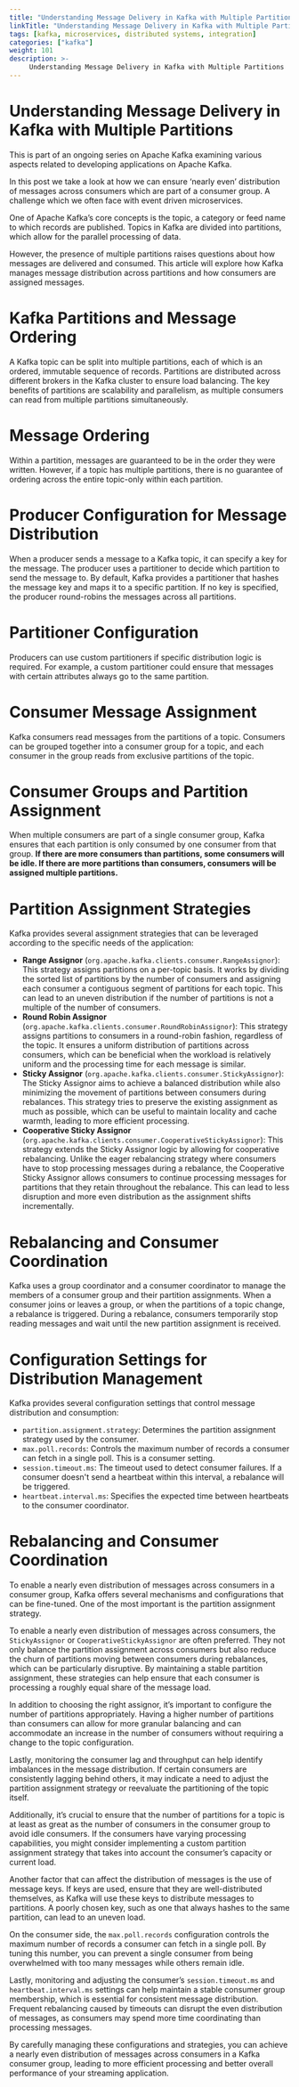 ```yaml
---
title: "Understanding Message Delivery in Kafka with Multiple Partitions"
linkTitle: "Understanding Message Delivery in Kafka with Multiple Partitions"
tags: [kafka, microservices, distributed systems, integration] 
categories: ["kafka"]
weight: 101
description: >-
     Understanding Message Delivery in Kafka with Multiple Partitions
---
```


# Understanding Message Delivery in Kafka with Multiple Partitions

This is part of an ongoing series on Apache Kafka examining various aspects related to developing applications on Apache Kafka.

In this post we take a look at how we can ensure ‘nearly even’ distribution of messages across consumers which are part of a consumer group. A challenge which we often face with event driven microservices.

One of Apache Kafka’s core concepts is the topic, a category or feed name to which records are published. Topics in Kafka are divided into partitions, which allow for the parallel processing of data.

However, the presence of multiple partitions raises questions about how messages are delivered and consumed. This article will explore how Kafka manages message distribution across partitions and how consumers are assigned messages.

# Kafka Partitions and Message Ordering

A Kafka topic can be split into multiple partitions, each of which is an ordered, immutable sequence of records. Partitions are distributed across different brokers in the Kafka cluster to ensure load balancing. The key benefits of partitions are scalability and parallelism, as multiple consumers can read from multiple partitions simultaneously.

# Message Ordering

Within a partition, messages are guaranteed to be in the order they were written. However, if a topic has multiple partitions, there is no guarantee of ordering across the entire topic-only within each partition.

# Producer Configuration for Message Distribution

When a producer sends a message to a Kafka topic, it can specify a key for the message. The producer uses a partitioner to decide which partition to send the message to. By default, Kafka provides a partitioner that hashes the message key and maps it to a specific partition. If no key is specified, the producer round-robins the messages across all partitions.

# Partitioner Configuration

Producers can use custom partitioners if specific distribution logic is required. For example, a custom partitioner could ensure that messages with certain attributes always go to the same partition.

# Consumer Message Assignment

Kafka consumers read messages from the partitions of a topic. Consumers can be grouped together into a consumer group for a topic, and each consumer in the group reads from exclusive partitions of the topic.

# Consumer Groups and Partition Assignment

When multiple consumers are part of a single consumer group, Kafka ensures that each partition is only consumed by one consumer from that group. **If there are more consumers than partitions, some consumers will be idle. If there are more partitions than consumers, consumers will be assigned multiple partitions.**

# Partition Assignment Strategies

Kafka provides several assignment strategies that can be leveraged according to the specific needs of the application:

- **Range Assignor** (`org.apache.kafka.clients.consumer.RangeAssignor`): This strategy assigns partitions on a per-topic basis. It works by dividing the sorted list of partitions by the number of consumers and assigning each consumer a contiguous segment of partitions for each topic. This can lead to an uneven distribution if the number of partitions is not a multiple of the number of consumers.
- **Round Robin Assignor** (`org.apache.kafka.clients.consumer.RoundRobinAssignor`): This strategy assigns partitions to consumers in a round-robin fashion, regardless of the topic. It ensures a uniform distribution of partitions across consumers, which can be beneficial when the workload is relatively uniform and the processing time for each message is similar.
- **Sticky Assignor** (`org.apache.kafka.clients.consumer.StickyAssignor`): The Sticky Assignor aims to achieve a balanced distribution while also minimizing the movement of partitions between consumers during rebalances. This strategy tries to preserve the existing assignment as much as possible, which can be useful to maintain locality and cache warmth, leading to more efficient processing.
- **Cooperative Sticky Assignor** (`org.apache.kafka.clients.consumer.CooperativeStickyAssignor`): This strategy extends the Sticky Assignor logic by allowing for cooperative rebalancing. Unlike the eager rebalancing strategy where consumers have to stop processing messages during a rebalance, the Cooperative Sticky Assignor allows consumers to continue processing messages for partitions that they retain throughout the rebalance. This can lead to less disruption and more even distribution as the assignment shifts incrementally.

# Rebalancing and Consumer Coordination

Kafka uses a group coordinator and a consumer coordinator to manage the members of a consumer group and their partition assignments. When a consumer joins or leaves a group, or when the partitions of a topic change, a rebalance is triggered. During a rebalance, consumers temporarily stop reading messages and wait until the new partition assignment is received.

# Configuration Settings for Distribution Management

Kafka provides several configuration settings that control message distribution and consumption:

- `partition.assignment.strategy`: Determines the partition assignment strategy used by the consumer.
- `max.poll.records`: Controls the maximum number of records a consumer can fetch in a single poll. This is a consumer setting.
- `session.timeout.ms`: The timeout used to detect consumer failures. If a consumer doesn't send a heartbeat within this interval, a rebalance will be triggered.
- `heartbeat.interval.ms`: Specifies the expected time between heartbeats to the consumer coordinator.

# Rebalancing and Consumer Coordination

To enable a nearly even distribution of messages across consumers in a consumer group, Kafka offers several mechanisms and configurations that can be fine-tuned. One of the most important is the partition assignment strategy.

To enable a nearly even distribution of messages across consumers, the `StickyAssignor` or `CooperativeStickyAssignor` are often preferred. They not only balance the partition assignment across consumers but also reduce the churn of partitions moving between consumers during rebalances, which can be particularly disruptive. By maintaining a stable partition assignment, these strategies can help ensure that each consumer is processing a roughly equal share of the message load.

In addition to choosing the right assignor, it’s important to configure the number of partitions appropriately. Having a higher number of partitions than consumers can allow for more granular balancing and can accommodate an increase in the number of consumers without requiring a change to the topic configuration.

Lastly, monitoring the consumer lag and throughput can help identify imbalances in the message distribution. If certain consumers are consistently lagging behind others, it may indicate a need to adjust the partition assignment strategy or reevaluate the partitioning of the topic itself.

Additionally, it’s crucial to ensure that the number of partitions for a topic is at least as great as the number of consumers in the consumer group to avoid idle consumers. If the consumers have varying processing capabilities, you might consider implementing a custom partition assignment strategy that takes into account the consumer’s capacity or current load.

Another factor that can affect the distribution of messages is the use of message keys. If keys are used, ensure that they are well-distributed themselves, as Kafka will use these keys to distribute messages to partitions. A poorly chosen key, such as one that always hashes to the same partition, can lead to an uneven load.

On the consumer side, the `max.poll.records` configuration controls the maximum number of records a consumer can fetch in a single poll. By tuning this number, you can prevent a single consumer from being overwhelmed with too many messages while others remain idle.

Lastly, monitoring and adjusting the consumer’s `session.timeout.ms` and `heartbeat.interval.ms` settings can help maintain a stable consumer group membership, which is essential for consistent message distribution. Frequent rebalancing caused by timeouts can disrupt the even distribution of messages, as consumers may spend more time coordinating than processing messages.

By carefully managing these configurations and strategies, you can achieve a nearly even distribution of messages across consumers in a Kafka consumer group, leading to more efficient processing and better overall performance of your streaming application.